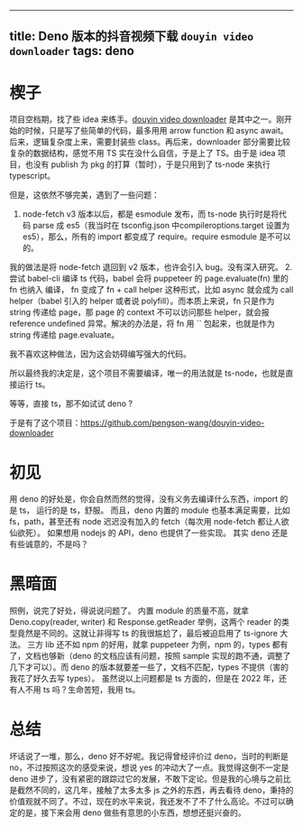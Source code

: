 
---
title: Deno 版本的抖音视频下载 `douyin video downloader`
tags: deno
---
# 楔子
项目空档期，找了些 idea 来练手。[douyin video downloader](https://github.com/pengson-wang/douyin-video-downloader) 是其中之一。刚开始的时候，只是写了些简单的代码，最多用用 arrow function 和 async await。后来，逻辑复杂度上来，需要封装些 class。再后来，downloader 部分需要比较复杂的数据结构，感觉不用 TS 实在没什么自信，于是上了 TS。由于是 idea 项目，也没有 publish 为 pkg 的打算（暂时），于是只用到了 ts-node 来执行 typescript。

但是，这依然不够完美，遇到了一些问题：
1. node-fetch v3 版本以后，都是 esmodule 发布，而 ts-node 执行时是将代码 parse 成 es5（我当时在 tsconfig.json 中compileroptions.target 设置为 es5），那么，所有的 import 都变成了 require。require esmodule 是不可以的。

我的做法是将 node-fetch 退回到 v2 版本，也许会引入 bug。没有深入研究。
2. 尝试 babel-cli 编译 ts 代码，babel 会将 puppeteer  的 page.evaluate(fn) 里的 fn 也纳入 编译， fn 变成了 fn + call helper 这种形式，比如 async 就会成为 call helper（babel 引入的 helper 或者说 polyfill）。而本质上来说，fn 只是作为 string 传递给 page，那 page 的 context 不可以访问那些 helper，就会报  reference undefined 异常。解决的办法是，将 fn 用 `` 包起来，也就是作为 string 传递给 page.evaluate。

我不喜欢这种做法，因为这会妨碍编写强大的代码。

所以最终我的决定是，这个项目不需要编译，唯一的用法就是 ts-node，也就是直接运行 ts。

等等，直接 ts，那不如试试 deno ?

于是有了这个项目：https://github.com/pengson-wang/douyin-video-downloader

# 初见
用 deno 的好处是，你会自然而然的觉得，没有义务去编译什么东西，import 的是 ts， 运行的是 ts，舒服。
而且，deno 内置的 module 也基本满足需要，比如 fs，path，甚至还有 node 迟迟没有加入的 fetch（每次用 node-fetch 都让人欲仙欲死）。
如果想用 nodejs 的 API，deno 也提供了一些实现。
其实 deno 还是有些诚意的，不是吗？
# 黑暗面
照例，说完了好处，得说说问题了。
内置 module 的质量不高，就拿 Deno.copy(reader, writer) 和 Response.getReader 举例，这两个 reader 的类型竟然是不同的。这就让非得写 ts 的我很尴尬了，最后被迫启用了  ts-ignore 大法。
三方 lib 还不如 npm 的好用，就拿 puppeteer 为例，npm 的，types 都有了，文档也够新（deno 的文档应该有问题，按照 sample 实现的跑不通，调整了几下才可以）。而 deno 的版本就要差一些了，文档不匹配，types 不提供（害的我花了好久去写 types）。
虽然说以上问题都是 ts 方面的，但是在 2022 年，还有人不用 ts 吗？生命苦短，我用 ts。
# 总结
坏话说了一堆，那么，deno 好不好呢。我记得曾经评价过 deno，当时的判断是 no，不过按照这次的感受来说，想说 yes 的冲动大了一点。我觉得这倒不一定是 deno 进步了，没有紧密的跟踪过它的发展，不敢下定论。但是我的心境与之前比是截然不同的，这几年，接触了太多太多 js 之外的东西，再去看待 deno，秉持的价值观就不同了。不过，现在的水平来说，我还发不了不了什么高论。不过可以确定的是，接下来会用 deno 做些有意思的小东西，想想还挺兴奋的。

